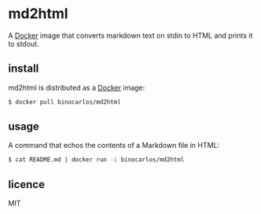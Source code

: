 # md2html

A [Docker](https://docker.com) image that converts markdown text on stdin to HTML and prints it to stdout.

## install

md2html is distributed as a [Docker](https://docker.com) image:

```bash
$ docker pull binocarlos/md2html
```

## usage

A command that echos the contents of a Markdown file in HTML:

```bash
$ cat README.md | docker run -i binocarlos/md2html
```

## licence

MIT